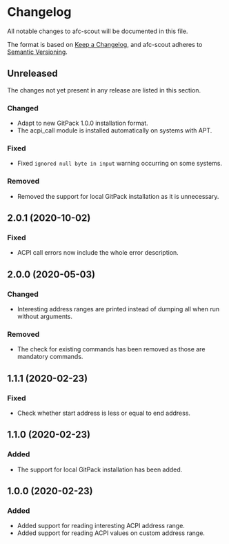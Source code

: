 # Changelog

All notable changes to afc-scout will be documented in this file.

The format is based on [Keep a Changelog](https://keepachangelog.com/en/1.0.0/), and afc-scout adheres to [Semantic Versioning](https://semver.org/spec/v2.0.0.html).

## Unreleased

The changes not yet present in any release are listed in this section.

### Changed

* Adapt to new GitPack 1.0.0 installation format.
* The acpi_call module is installed automatically on systems with APT.

### Fixed

* Fixed `ignored null byte in input` warning occurring on some systems.

### Removed

* Removed the support for local GitPack installation as it is unnecessary.

## 2.0.1 (2020-10-02)

### Fixed

* ACPI call errors now include the whole error description.

## 2.0.0 (2020-05-03)

### Changed

* Interesting address ranges are printed instead of dumping all when run without arguments.

### Removed

* The check for existing commands has been removed as those are mandatory commands.

## 1.1.1 (2020-02-23)

### Fixed

* Check whether start address is less or equal to end address.

## 1.1.0 (2020-02-23)

### Added

* The support for local GitPack installation has been added.

## 1.0.0 (2020-02-23)

### Added

* Added support for reading interesting ACPI address range.
* Added support for reading ACPI values on custom address range.
